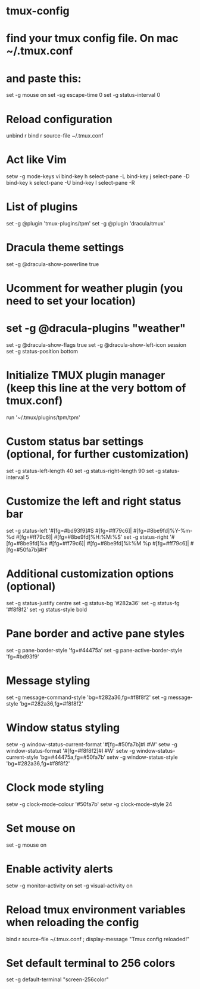 # tmux-config
# find your tmux config file. On mac ~/.tmux.conf
# and paste this:

set -g mouse on
set -sg escape-time 0 
set -g status-interval 0


# Reload configuration
unbind r
bind r source-file ~/.tmux.conf

# Act like Vim
setw -g mode-keys vi
bind-key h select-pane -L
bind-key j select-pane -D
bind-key k select-pane -U
bind-key l select-pane -R

# List of plugins
set -g @plugin 'tmux-plugins/tpm'
set -g @plugin 'dracula/tmux'

# Dracula theme settings
set -g @dracula-show-powerline true
# Ucomment for weather plugin (you need to set your location)
# set -g @dracula-plugins "weather"
set -g @dracula-show-flags true
set -g @dracula-show-left-icon session
set -g status-position bottom

# Initialize TMUX plugin manager (keep this line at the very bottom of tmux.conf)
run '~/.tmux/plugins/tpm/tpm'

# Custom status bar settings (optional, for further customization)
set -g status-left-length 40
set -g status-right-length 90
set -g status-interval 5

# Customize the left and right status bar
set -g status-left '#[fg=#bd93f9]#S #[fg=#ff79c6]| #[fg=#8be9fd]%Y-%m-%d #[fg=#ff79c6]| #[fg=#8be9fd]%H:%M:%S'
set -g status-right '#[fg=#8be9fd]%a #[fg=#ff79c6]| #[fg=#8be9fd]%I:%M %p #[fg=#ff79c6]| #[fg=#50fa7b]#H'

# Additional customization options (optional)
set -g status-justify centre
set -g status-bg '#282a36'
set -g status-fg '#f8f8f2'
set -g status-style bold

# Pane border and active pane styles
set -g pane-border-style 'fg=#44475a'
set -g pane-active-border-style 'fg=#bd93f9'

# Message styling
set -g message-command-style 'bg=#282a36,fg=#f8f8f2'
set -g message-style 'bg=#282a36,fg=#f8f8f2'

# Window status styling
setw -g window-status-current-format '#[fg=#50fa7b]#I #W'
setw -g window-status-format '#[fg=#f8f8f2]#I #W'
setw -g window-status-current-style 'bg=#44475a,fg=#50fa7b'
setw -g window-status-style 'bg=#282a36,fg=#f8f8f2'

# Clock mode styling
setw -g clock-mode-colour '#50fa7b'
setw -g clock-mode-style 24

# Set mouse on
set -g mouse on

# Enable activity alerts
setw -g monitor-activity on
set -g visual-activity on

# Reload tmux environment variables when reloading the config
bind r source-file ~/.tmux.conf \; display-message "Tmux config reloaded!"

# Set default terminal to 256 colors
set -g default-terminal "screen-256color"

